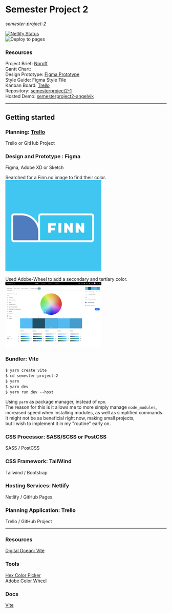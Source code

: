 # Semester Project 2
_semester-project-2_

[![Netlify Status](https://api.netlify.com/api/v1/badges/8351bb72-cb2f-4acd-9641-31a9d3ca7da8/deploy-status)](https://app.netlify.com/sites/semester-project-2/deploys)    
![Deploy to pages](https://github.com/siljeangelvik/semester-project-2/actions/workflows/pages.yml/badge.svg)  

### Resources

Project Brief: [Noroff](https://noroff-content.gitlab.io/feu/semester-project-2/brief.html#required-links)    
Gantt Chart:    
Design Prototype: [Figma Prototype](https://www.figma.com/file/UyExWTgQEUySgt6Id8BKg1/Style-Tile?node-id=2%3A2&t=H3mrxOhAxbzwXgIE-0)    
Style Guide: Figma Style Tile  
Kanban Board: [Trello](https://trello.com/b/BqgXk4Ij/semester-project-2)    
Repository: [semesterproject2-1](https://github.com/siljeangelvik/semester-project-2)    
Hosted Demo: [semesterproject2-angelvik](https://semester-project-2.netlify.app/)  

---

## Getting started

### Planning: [Trello](https://trello.com/b/BqgXk4Ij/semester-project-2)  
Trello or GitHub Project  

### Design and Prototype : Figma
Figma, Adobe XD or Sketch  

Searched for a Finn.no image to find their color.  
<img alt="finn-logo-color" src="resources/images/finn.png" width="300">

Used Adobe-Wheel to add a secondary and tertiary color.  
<img alt="adobe-color-wheel" src="resources/images/color-wheel.png" width="300">

### Bundler: Vite

`$ yarn create vite`  
`$ cd semester-project-2`  
`$ yarn`  
`$ yarn dev`  
`$ yarn run dev --host`  

Using `yarn` as package manager, instead of `npm`.  
The reason for this is it allows me to more simply manage `node_modules`,  
increased speed when installing modules, as well as simplified commands.  
It might not be as beneficial right now, making small projects,  
but I wish to implement it in my "routine" early on.

### CSS Processor: SASS/SCSS or PostCSS
SASS / PostCSS
### CSS Framework: TailWind
Tailwind / Bootstrap
### Hosting Services: Netlify
Netlify / GitHub Pages
### Planning Application: Trello
Trello / GitHub Project

---
### Resources
[Digital Ocean: Vite](https://www.digitalocean.com/community/tutorials/how-to-set-up-a-react-project-with-vite)  


### Tools
[Hex Color Picker](https://imagecolorpicker.com/en)  
[Adobe Color Wheel](https://color.adobe.com/create/color-wheel)  

### Docs
[Vite](https://vitejs.dev/guide/features.html)  


